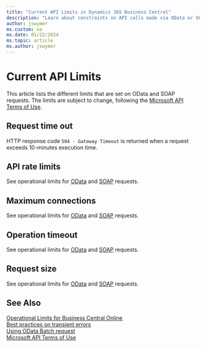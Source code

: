 ```yaml
---
title: "Current API Limits in Dynamics 365 Business Central"
description: "Learn about constraints on API calls made via OData or SOAP requests."
author: jswymer
ms.custom: na
ms.date: 01/22/2024
ms.topic: article
ms.author: jswymer
---
```


# Current API Limits  

This article lists the different limits that are set on OData and SOAP requests. The limits are subject to change, following the [Microsoft API Terms of Use](/legal/microsoft-apis/terms-of-use).

## Request time out

HTTP response code `504 - Gateway Timeout` is returned when a request exceeds 10-minutes execution time.

## API rate limits

See operational limits for [OData](../../administration/operational-limits-online.md#ODataServices) and [SOAP](../../administration/operational-limits-online.md#SOAPServices) requests.

## Maximum connections

See operational limits for [OData](../../administration/operational-limits-online.md#ODataServices) and [SOAP](../../administration/operational-limits-online.md#SOAPServices) requests.

## Operation timeout

See operational limits for [OData](../../administration/operational-limits-online.md#ODataServices) and [SOAP](../../administration/operational-limits-online.md#SOAPServices) requests.

## Request size

See operational limits for [OData](../../administration/operational-limits-online.md#ODataServices) and [SOAP](../../administration/operational-limits-online.md#SOAPServices) requests.

## See Also

[Operational Limits for Business Central Online](/dynamics365/business-central/dev-itpro/administration/operational-limits-online)  
[Best practices on transient errors](/azure/architecture/best-practices/transient-faults)  
[Using OData Batch request](/openspecs/windows_protocols/ms-odata/dd99aa5c-d81e-4eac-9e07-039491356bf6)  
[Microsoft API Terms of Use](/legal/microsoft-apis/terms-of-use)

